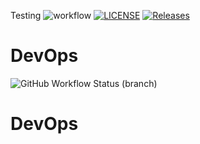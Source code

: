 Testing
![workflow](https://github.com/ThetHtar-Vivian/devops/actions/workflows/main.yml/badge.svg)
[![LICENSE](https://img.shields.io/github/license/ThetHtar-Vivian/devops.svg?style=flat-square)](https://github.com/ThetHtar-Vivian/devops/blob/master/LICENSE)
[![Releases](https://img.shields.io/github/release/ThetHtar-Vivian/devops/all.svg?style=flat-square)](https://github.com/ThetHtar-Vivian/devops/releases)

# DevOps
![GitHub Workflow Status (branch)](https://img.shields.io/github/workflow/status/ThetHtar-Vivian/devops/actions/workflows/main.yml/branch=develop&style=flat-square)
# DevOps

